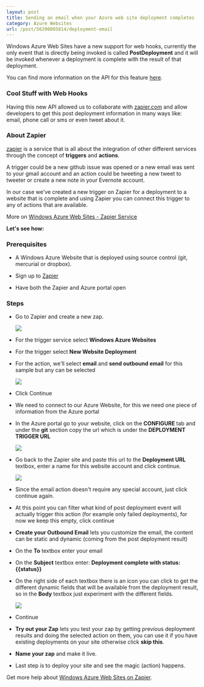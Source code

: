 ```yaml
---
layout: post
title: Sending an email when your Azure web site deployment completes
category: Azure Websites
url: /post/56390805814/deployment-email
---
```


Windows Azure Web Sites have a new support for web hooks, currently the only event that is directly being invoked is called **PostDeployment** and it will be invoked whenever a deployment is complete with the result of that deployment.

You can find more information on the API for this feature [here](https://github.com/projectkudu/kudu/wiki/Web-hooks "Kudu Web Hooks").

### Cool Stuff with Web Hooks ###

Having this new API allowed us to collaborate with [zapier.com](http://zapier.com) and allow developers to get this post deployment information in many ways like: email, phone call or sms or even tweet about it.

### About Zapier ###

[zapier](http://zapier.com) is a service that is all about the integration of other different services through the concept of **triggers** and **actions**.

A trigger could be a new github issue was opened or a new email was sent to your gmail account and an action could be tweeting a new tweet to tweeter or create a new note in your Evernote account.

In our case we've created a new trigger on Zapier for a deployment to a website that is complete and using Zapier you can connect this trigger to any of actions that are available.

More on [Windows Azure Web Sites - Zapier Service](https://zapier.com/zapbook/windows-azure-web-sites/)

**Let's see how:**

### Prerequisites ###

- A Windows Azure Website that is deployed using source control (git, mercurial or dropbox).

- Sign up to [Zapier](https://zapier.com/app/signup)

- Have both the Zapier and Azure portal open

### Steps ###

- Go to Zapier and create a new zap.

  ![](/images/2013-09-06-deployment-email.md1.png)

- For the trigger service select **Windows Azure Websites**

- For the trigger select **New Website Deployment**

- For the action, we'll select **email** and **send outbound email** for this sample but any can be selected

  ![](/images/2013-09-06-deployment-email.md2.png)

- Click Continue

- We need to connect to our Azure Website, for this we need one piece of information from the Azure portal

- In the Azure portal go to your website, click on the **CONFIGURE** tab and under the **git** section copy the url which is under the **DEPLOYMENT TRIGGER URL**

  ![](/images/2013-09-06-deployment-email.md3.png)

- Go back to the Zapier site and paste this url to the **Deployment URL** textbox, enter a name for this website account and click continue.

  ![](/images/2013-09-06-deployment-email.md4.png)

- Since the email action doesn't require any special account, just click continue again.

- At this point you can filter what kind of post deployment event will actually trigger this action (for example only failed deployments), for now we keep this empty, click continue

- **Create your Outbound Email** lets you customize the email, the content can be static and dynamic (coming from the post deployment result)

- On the **To** textbox enter your email

- On the **Subject** textbox enter: **Deployment complete with status: {{status}}**

- On the right side of each textbox there is an icon you can click to get the different dynamic fields that will be available from the deployment result, so in the **Body** textbox just experiment with the different fields.

  ![](/images/2013-09-06-deployment-email.md5.png)

- Continue

- **Try out your Zap** lets you test your zap by getting previous deployment results and doing the selected action on them, you can use it if you have existing deployments on your site otherwise click **skip this**.

- **Name your zap** and make it live.

- Last step is to deploy your site and see the magic (action) happens.

Get more help about [Windows Azure Web Sites on Zapier](https://zapier.com/help/windows-azure-web-sites/).
